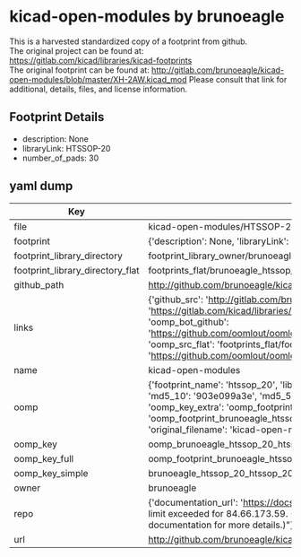 # kicad-open-modules by brunoeagle  
This is a harvested standardized copy of a footprint from github.  
The original project can be found at:  
https://gitlab.com/kicad/libraries/kicad-footprints  
The original footprint can be found at:
http://gitlab.com/brunoeagle/kicad-open-modules/blob/master/XH-2AW.kicad_mod
Please consult that link for additional, details, files, and license information.  
## Footprint Details
* description: None  
* libraryLink: HTSSOP-20  
* number_of_pads: 30  
## yaml dump  
| Key | Value |  
| --- | --- |  
| file | kicad-open-modules/HTSSOP-20.kicad_mod |  
| footprint | {'description': None, 'libraryLink': 'HTSSOP-20', 'number_of_pads': 30} |  
| footprint_library_directory | footprint_library_owner/brunoeagle_kicad-open-modules |  
| footprint_library_directory_flat | footprints_flat/brunoeagle_htssop_20_htssop_20/working |  
| github_path | http://github.com/brunoeagle/kicad-open-modules/blob/master/HTSSOP-20.kicad_mod |  
| links | {'github_src': 'http://gitlab.com/brunoeagle/kicad-open-modules/blob/master/XH-2AW.kicad_mod', 'github_src_repo': 'https://gitlab.com/kicad/libraries/kicad-footprints', 'oomp_bot': 'footprints/brunoeagle_htssop_20_htssop_20/working', 'oomp_bot_github': 'https://github.com/oomlout/oomlout_oomp_footprint_bot/tree/main/footprints/brunoeagle_htssop_20_htssop_20/working', 'oomp_src_flat': 'footprints_flat/footprints_flat/brunoeagle_htssop_20_htssop_20/working', 'oomp_src_flat_github': 'https://github.com/oomlout/oomlout_oomp_footprint_src/tree/main/footprints_flat/brunoeagle_htssop_20_htssop_20/working'} |  
| name | kicad-open-modules |  
| oomp | {'footprint_name': 'htssop_20', 'library_name': 'htssop_20_kicad_mod', 'md5': '903e099a3ec119cc112679ba1e1b6139', 'md5_10': '903e099a3e', 'md5_5': '903e0', 'md5_6': '903e09', 'oomp_key': 'oomp_brunoeagle_htssop_20_htssop_20', 'oomp_key_extra': 'oomp_footprint_brunoeagle_htssop_20_htssop_20', 'oomp_key_full': 'oomp_footprint_brunoeagle_htssop_20_htssop_20_903e09', 'oomp_key_simple': 'brunoeagle_htssop_20_htssop_20', 'original_filename': 'kicad-open-modules/HTSSOP-20.kicad_mod', 'owner_name': 'brunoeagle'} |  
| oomp_key | oomp_brunoeagle_htssop_20_htssop_20 |  
| oomp_key_full | oomp_footprint_brunoeagle_htssop_20_htssop_20 |  
| oomp_key_simple | brunoeagle_htssop_20_htssop_20 |  
| owner | brunoeagle |  
| repo | {'documentation_url': 'https://docs.github.com/rest/overview/resources-in-the-rest-api#rate-limiting', 'message': "API rate limit exceeded for 84.66.173.59. (But here's the good news: Authenticated requests get a higher rate limit. Check out the documentation for more details.)"} |  
| url | http://github.com/brunoeagle/kicad-open-modules |  

